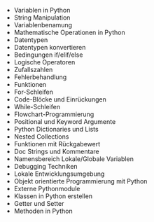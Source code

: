* Variablen in Python
* String Manipulation
* Variablenbenamung
* Mathematische Operationen in Python
* Datentypen
* Datentypen konvertieren
* Bedingungen if/elif/else
* Logische Operatoren
* Zufallszahlen
* Fehlerbehandlung
* Funktionen
* For-Schleifen
* Code-Blöcke und Einrückungen
* While-Schleifen
* Flowchart-Programmierung
* Positional und Keyword Argumente
* Python Dictionaries und Lists
* Nested Collections
* Funktionen mit Rückgabewert
* Doc Strings und Kommentare
* Namensbereich Lokale/Globale Variablen
* Debugging Techniken
* Lokale Entwicklungsumgebung
* Objekt orientierte Programmierung mit Python
* Externe Pythonmodule
* Klassen in Python erstellen
* Getter und Setter
* Methoden in Python